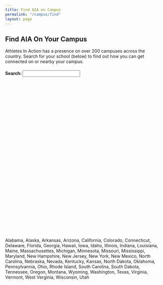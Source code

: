 ```yaml
---
title: Find AIA on Campus
permalink: "/campus/find"
layout: page
---
```


<div class="container col-md-10 col-md-offset-1">
<h2 class="title text-center">Find AIA <span class="first-color light">On Your Campus</span></h2>
<p>Athletes In Action has a presence on over 200 campuses across the country. Search for your school (below) to find out how you can get connected on or nearby your campus.</p>
<h4 id="searchbox">Search:&nbsp;<input id="schools" type="text"></h4>
</div>
<div class="row mt20">
<div class="container">
<div id="controls" class="col-md-10 col-md-offset-1 mb20"><div class="wrap_controls row"></div></div>
</div>
</div>
<div id="gmap" style="height: 500px; position: relative; overflow: hidden;"></div>
<div class="hidden">Alabama, Alaska, Arkansas, Arizona, California, Colorado, Connecticut, Delaware, Florida, Georgia, Hawaii, Iowa, Idaho, Illinois, Indiana, Louisiana, Maine, Massachusettes, Michigan, Minnesota, Missouri, Mississippi, Maryland, New Hampshire, New Jersey, New York, New Mexico, North Carolina, Nebraska, Nevada, Kentucky, Kansas, North Dakota, Oklahoma, Pennsylvannia, Ohio, Rhode Island, South Carolina, South Dakota, Tennessee, Oregon, Montana, Wyoming, Washington, Texas, Virginia, Vermont, West Verginia, Wisconsin, Utah</div>
<script type="text/javascript">// <![CDATA[
var html_checks = {
    //required: called by Maplace.js to activate the current voice on menu
    activateCurrent: function(index) {
        this.html_element.find("input[value='" + index + "']").attr('checked', true);
    },
    //required: called by Maplace.js to get the html of the menu
    getHtml: function() {
        var self = this,
            html = '';

        //if more than one location
        if(this.ln > 0) {
            html += '<div class="accordion panel-group ' + this.o.controls_cssclass + '" id="campusAccordion">';

            //check "view all" link
            //use ShowOnMenu(index) to know if a location has to appear on menu
            if(this.ShowOnMenu(this.view_all_key)) {
                html += '<label><input type="radio" name="gmap" value="'
                     + this.view_all_key + '"/>' + this.o.view_all_text + '</label>';
            }

            //iterate the locations
            for (var a = 0; a < this.ln; a++) {
                if(this.ShowOnMenu(a)) 
                  html += '<div class="panel col-md-6"><div class="panel-heading" style="background-color:#990000;">'
              			+ '<a class="collapse panel-toggle" data-toggle="collapse" data-parent="#campusAccordion" href="#collapse'+ a.toString() + '" style="color:#FFFFFF;">'
              			+ this.o.locations[a].title + '</a></div>';

      			   if (a === 0) {
              			html += '<div id="collapse' + a.toString() +'" class="panel-collapse collapse in"><div class="accordion-inner" style="background-color: #e5e5e5; padding:10px;">';
              			if (this.o.locations[a].aia.StaffType == "")	{
              				html += "We don't currently have a presence on this campus, but we have resources and coaches available to help you begin to <a href='/campus/sportlinc'>start AIA on this campus</a>."
              			} else {
              				html += checkSchoolTypeText(this.o.locations[a].aia, false)
              			}
          			} else {
          				html += '<div id="collapse' + a.toString() +'" class="panel-collapse collapse"><div class="accordion-inner" style="background-color: #e5e5e5;padding:10px;">'
          					+ checkSchoolTypeText(this.o.locations[a].aia, true);
          			}
          			html += '</div></div></div>';
            }
            html += '</div>';
        }

        this.html_element = $('<div class="wrap_controls row"></div>').append(html);

        //event on change
        //use ViewOnMap(index) to trigger the marker on map
        this.html_element.find('#campusAccordion').on('show.bs.collapse', function (e) {
		    var $this = $(e.target).siblings('.panel-heading').find('.panel-toggle');
console.log($this);
		    var id = parseInt($this.context.id.substring(8))+1;
		    self.ViewOnMap(id);
	    })

        return this.html_element;
    }
};
function checkSchoolTypeText (aia, distance)
		{ 
			var html = '';
			 var email = '';
       var web = '';
       var twitter = '';

       if (aia.Email != "" && aia.Email != null ) { email = 'Contact: ' + aia.Contact + ' <a href="mailto:' + aia.Email + '">(Email)</a> | ';}
       if  (aia.Twitter != "" && aia.Twitter) { twitter = 'Twitter: <a href="http://twitter.com/' + aia.Twitter + '">@' + aia.Twitter + '</a> |';}
       if (aia.Website != null && aia.Website != "") { web = 'Website: <a href="' + aia.Website + '">' + aia.Website + '</a>'; }

       if (aia.StaffType == 'SportLinc') {html += '<p>This is student-led movement under the supervision of an AIA Staff member coaching them.</p>';}
			

			 html += '<p>' + email + twitter + web + '</p>'

			 if (distance==true) { html += '<p>This campus is approximatly ' + parseFloat(aia.Distance).toFixed(2).toString() + ' mi from the campus you searched for.'; }

			 return html;
		}
$(document).ready(function() {
       $.support.cors = true;
       var apiURL = "https://api.athletesinaction.org/api/";
       if (document.all && !window.atob) {
		$('#searchbox').html("We're Sorry.  The campus locator doesn't work in this browser.  Please try a different browser.");
	}
       
       $('#schools').typeahead({
       		minLength: 3,
       		source: function(query, process) {
       			var schools = [];
       			var mapper = {};
       			$.ajax({
                        type: "GET",
                        url: apiURL + "campus?filtertype=name&filter="+ escape(query),
                        contentType: "application/json; charset=utf-8", // content type sent to server
                        dataType: "json", //Expected data format from server
                        success: function (result) {//On Successfull service call
                            $.each(result, function(i, school) {
                            	mapper[school.SchoolName] = school;
                            	schools.push(school.SchoolName + " (" + school.SchoolCity + ", " + school.SchoolState + ")");
                            })
                            process(schools);
                        },
                        error: function (request, status, errorThrown) {
                            
                            alert(request + " " + status + " " + errorThrown);
                        } // When Service call fails
                    });
       		},
       		updater: function(item) {
       			$.ajax({
				      type: "GET",
				      url: apiURL + "CampusLocator?SchoolName=" + escape(item) + "&Radius=20",
				      contentType: "application/json; charset=utf-8", // content type sent to server
				      dataType: "json", //Expected data format from server

				      success: function (result) {//On Successfull service call
				        //alert(result.SchoolName);		        
				        schoolLocations = [ 
				        	{
					        	lat: result.Latitude,
						        lon: result.Longititude,
						        title: result.SchoolName,
						        html: '<h4>' + result.SchoolName + ' - ' + result.City + '</h4>',
						        icon: checkSchoolType(result.StaffType),
						        zoom: 6,
						        aia: result
					        }			        
				        ];

				        var arrayd = (typeof result.NearBySchools) == 'string' ? eval('(' + result.NearBySchools + ')') : result.NearBySchools;
						if (arrayd != null) {
						     for (var i = 0; i < arrayd.length; i++) {
						         //alert(', ' + arrayd[i].SchoolName);
						         schoolLocations.push(
						         	{
						         		lat: arrayd[i].Latitude,
								        lon: arrayd[i].Longititude,
								        title: arrayd[i].SchoolName,
								        html: '<h4>' + arrayd[i].SchoolName + ' - ' + arrayd[i].City + '</h4>',
								        icon: checkSchoolType(arrayd[i].StaffType),
								        zoom: 11,
								        aia: arrayd[i]
						         	}
						         )
						     }
						}

				        map.SetLocations(schoolLocations, true);
				        map.Load();
				        map.ViewOnMap(1);
				      },
				      error: function (request, status, errorThrown) {
				        schools.push("There was an issue.  Please try again later.");
				      } // When Service call fails
				    });
			    }
			});


		function checkSchoolType (StaffType)
		{
			 if(StaffType == 'Staffed') {return 'https://goaia.org/uploads/Campus/aiastaffpin.png';}
			 else if (StaffType == 'SportLinc') {return 'https://goaia.org/uploads/Campus/aia-sportlinc-pin.png';}
			 else if (StaffType == 'USCM Connect') {return 'https://goaia.org/uploads/Campus/crupin.png';}
			 else {return 'https://goaia.org/uploads/Campus/no-presence.png';}

		}
		var map = new Maplace({
			map_options: {
                set_center: [39.82, -98.57],
                zoom: 4
              },
       afterShow: function(index) { $('.in').removeClass('in');  $('#collapse' + index.toString()).addClass('in');}
        });

        map.AddControl('checks', html_checks);
        
        map.Load({
        	force_generate_controls: true,
        	controls_title: 'Schools',
            controls_type: 'checks',
            controls_on_map: false,
            view_all: false
        });
        


       

   });
// ]]></script>
<script type="text/javascript" src="https://maps.google.com/maps/api/js?sensor=false&amp;libraries=geometry&amp;v=3.13"></script>
<script type="text/javascript" src="/uploads/Campus/maplace.min.js?v=0.2.5"></script>
<script type="text/javascript" src="/uploads/Campus/bootstrap3-typeahead.min.js"></script>